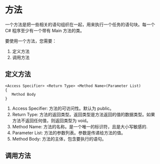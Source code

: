 # 方法
一个方法是把一些相关的语句组织在一起，用来执行一个任务的语句块。每一个 C# 程序至少有一个带有 Main 方法的类。

要使用一个方法，您需要：
1. 定义方法
2. 调用方法
## 定义方法
```
<Access Specifier> <Return Type> <Method Name>(Parameter List)
{
   Method Body
}
```
1. Access Specifier: 方法的可访问性。默认为 public。
2. Return Type: 方法的返回类型。返回类型是方法返回的值的数据类型。如果方法不返回任何值，则返回类型为 void。
3. Method Name: 方法的名称。是一个唯一的标识符，且是大小写敏感的.
4. Parameter List: 方法的参数列表。参数是传递给方法的值。
5. Method Body: 方法的主体，包含要执行的语句。
## 调用方法
```csharp
```